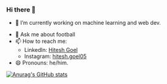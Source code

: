 ### Hi there 👋

- 🔭 I’m currently working on machine learning and web dev.
<!-- - 🌱 I’m currently learning ... -->
<!-- - 👯 I’m looking to collaborate on ... -->
<!-- - 🤔 I’m looking for help with ... -->
- 💬 Ask me about football
- 📫 How to reach me: 
  - LinkedIn: [Hitesh Goel](https://www.linkedin.com/in/hitesh-goel-6537621bb/)
  - Instagram: [hitesh.goel05](https://www.instagram.com/hitesh.goel05/)
  <!-- - Twitter: [hitesh](https://twitter.com/mezzala_10) -->
- 😄 Pronouns: he/him.
<!-- - ⚡ Fun fact: ... -->


[![Anurag's GitHub stats](https://github-readme-stats.vercel.app/api?username=hitesh05&show_icons=true&theme=radical)](https://github.com/anuraghazra/github-readme-stats)
